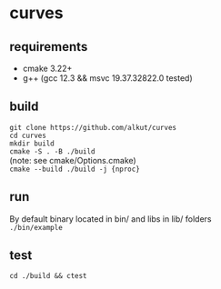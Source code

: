 # curves

## requirements
- cmake 3.22+
- g++ (gcc 12.3 && msvc 19.37.32822.0 tested)

## build

`git clone https://github.com/alkut/curves` <br>
`cd curves` <br>
`mkdir build` <br>
`cmake -S . -B ./build` <br>
(note: see cmake/Options.cmake) <br>
`cmake --build ./build -j {nproc}` <br>

## run

By default binary located in bin/ and libs in lib/ folders <br>
`./bin/example` <br>

## test

`cd ./build && ctest` <br>
